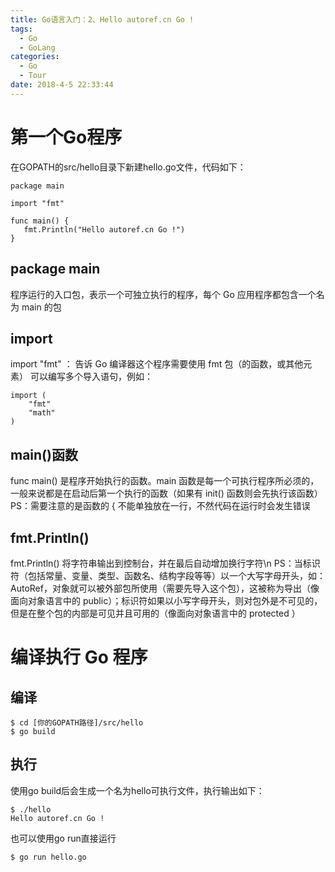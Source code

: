 ```yaml
---
title: Go语言入门：2、Hello autoref.cn Go !
tags:
  - Go
  - GoLang
categories:
  - Go
  - Tour
date: 2018-4-5 22:33:44
---
```


# 第一个Go程序
在GOPATH的src/hello目录下新建hello.go文件，代码如下：
```
package main

import "fmt"

func main() {
   fmt.Println("Hello autoref.cn Go !")
}
```

## package main
程序运行的入口包，表示一个可独立执行的程序，每个 Go 应用程序都包含一个名为 main 的包

## import
import "fmt" ： 告诉 Go 编译器这个程序需要使用 fmt 包（的函数，或其他元素）
可以编写多个导入语句，例如：
```
import (
	"fmt"
	"math"
)
```

## main()函数
func main() 是程序开始执行的函数。main 函数是每一个可执行程序所必须的，一般来说都是在启动后第一个执行的函数（如果有 init() 函数则会先执行该函数）
PS：需要注意的是函数的 { 不能单独放在一行，不然代码在运行时会发生错误

## fmt.Println()
fmt.Println() 将字符串输出到控制台，并在最后自动增加换行字符\n
PS：当标识符（包括常量、变量、类型、函数名、结构字段等等）以一个大写字母开头，如：AutoRef，对象就可以被外部包所使用（需要先导入这个包），这被称为导出（像面向对象语言中的 public）；标识符如果以小写字母开头，则对包外是不可见的，但是在整个包的内部是可见并且可用的（像面向对象语言中的 protected ）

# 编译执行 Go 程序
## 编译
```
$ cd [你的GOPATH路径]/src/hello
$ go build
```

## 执行
使用go build后会生成一个名为hello可执行文件，执行输出如下：
```
$ ./hello
Hello autoref.cn Go !
```
也可以使用go run直接运行
```
$ go run hello.go
```